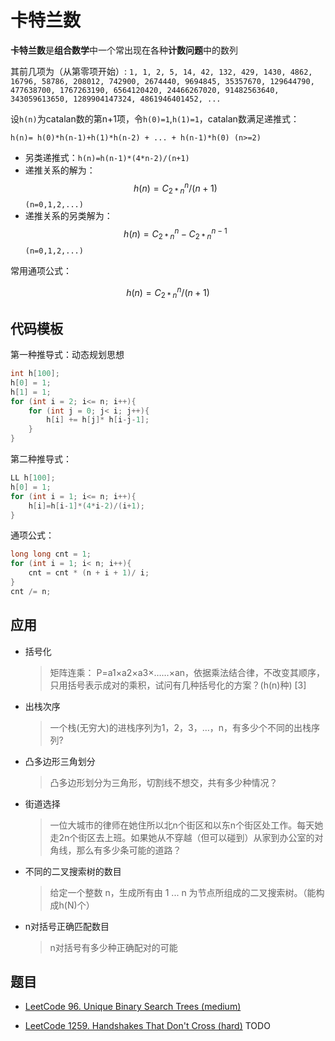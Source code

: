 # 卡特兰数

**卡特兰数**是**组合数学**中一个常出现在各种**计数问题**中的数列

其前几项为（从第零项开始）: `1, 1, 2, 5, 14, 42, 132, 429, 1430, 4862, 16796, 58786, 208012, 742900, 2674440, 9694845, 35357670, 129644790, 477638700, 1767263190, 6564120420, 24466267020, 91482563640, 343059613650, 1289904147324, 4861946401452, ...`

设`h(n)`为catalan数的第n+1项，令`h(0)=1`,`h(1)=1`，catalan数满足递推式：

`h(n)= h(0)*h(n-1)+h(1)*h(n-2) + ... + h(n-1)*h(0) (n>=2)`

- 另类递推式：`h(n)=h(n-1)*(4*n-2)/(n+1)`
- 递推关系的解为：$$h(n)=C_{2*n}^n/(n+1)$$ `(n=0,1,2,...)`
- 递推关系的另类解为：$$h(n)=C_{2*n}^n-C_{2*n}^{n-1}$$ `(n=0,1,2,...)`

常用通项公式：

$$h(n)=C_{2*n}^n/(n+1)$$

## 代码模板

第一种推导式：动态规划思想

```cpp
int h[100];
h[0] = 1;
h[1] = 1;
for (int i = 2; i<= n; i++){
    for (int j = 0; j< i; j++){
        h[i] += h[j]* h[i-j-1];
    }
}       
```

第二种推导式：

```cpp
LL h[100];
h[0] = 1;
for (int i = 1; i<= n; i++){
    h[i]=h[i-1]*(4*i-2)/(i+1);
}
```

通项公式：

```cpp
long long cnt = 1;
for (int i = 1; i< n; i++){
    cnt = cnt * (n + i + 1)/ i;
}  
cnt /= n;
```

## 应用

- 括号化

    > 矩阵连乘： P=a1×a2×a3×……×an，依据乘法结合律，不改变其顺序，只用括号表示成对的乘积，试问有几种括号化的方案？(h(n)种) [3]

- 出栈次序

    > 一个栈(无穷大)的进栈序列为1，2，3，…，n，有多少个不同的出栈序列?

- 凸多边形三角划分
    
    > 凸多边形划分为三角形，切割线不想交，共有多少种情况？

- 街道选择

    > 一位大城市的律师在她住所以北n个街区和以东n个街区处工作。每天她走2n个街区去上班。如果她从不穿越（但可以碰到）从家到办公室的对角线，那么有多少条可能的道路？

- 不同的二叉搜索树的数目

    > 给定一个整数 n，生成所有由 1 ... n 为节点所组成的二叉搜索树。（能构成h(N)个）

- n对括号正确匹配数目

    > n对括号有多少种正确配对的可能

## 题目

- [LeetCode 96. Unique Binary Search Trees (medium)](./problems/1-100/96.unique-binary-search-trees.md)

- [LeetCode 1259. Handshakes That Don't Cross (hard)](./problems/1201-1300/1259.handshakes-that-dont-cross.md) TODO

